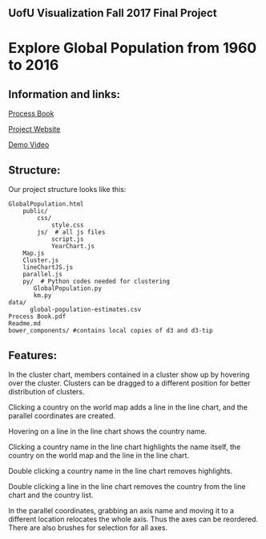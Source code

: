 ## UofU Visualization Fall 2017 Final Project

# Explore Global Population from 1960 to 2016

## Information and links:

[Process Book](https://github.com/yanyanzhangUU/dataviscourse-pr-GlobalPopulation/blob/gh-pages/Process%20Book.pdf)

[Project Website](https://yanyanzhanguu.github.io/dataviscourse-pr-GlobalPopulation/GlobalPopulation.html)

[Demo Video](https://www.youtube.com/watch?v=4C3eAbYFTHo&index=2&list=PLYiZl0A2kNDU-JMqvdBh-hjP6W-DTvNa8)

## Structure:
Our project structure looks like this:

	GlobalPopulation.html
        public/
            css/
                style.css
            js/  # all js files
                script.js
                YearChart.js
		Map.js
		Cluster.js
		lineChartJS.js
		parallel.js
	    py/  # Python codes needed for clustering
	       GlobalPopulation.py
	       km.py
	data/
      	  global-population-estimates.csv
	Process Book.pdf
	Readme.md
	bower_components/ #contains local copies of d3 and d3-tip 	

## Features:

In the cluster chart, members contained in a cluster show up by hovering over the cluster. Clusters can be dragged to a different position for better distribution of clusters. 

Clicking a country on the world map adds a line in the line chart, and the parallel coordinates are created.

Hovering on a line in the line chart shows the country name.

Clicking a country name in the line chart highlights the name itself, the country on the world map and the line in the line chart. 

Double clicking a country name in the line chart removes highlights.

Double clicking a line in the line chart removes the country from the line chart and the country list.

In the parallel coordinates, grabbing an axis name and moving it to a different location relocates the whole axis. Thus the axes can be reordered. There are also brushes for selection for all axes.